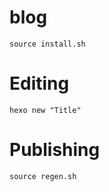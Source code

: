 # blog

```
source install.sh
```


# Editing

```
hexo new "Title"
```

# Publishing

```
source regen.sh
```

